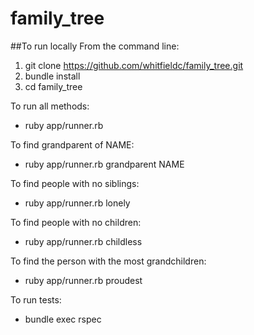 # family_tree

##To run locally
From the command line:
  1. git clone https://github.com/whitfieldc/family_tree.git
  2. bundle install
  3. cd family_tree

To run all methods:
  * ruby app/runner.rb

To find grandparent of NAME:
  * ruby app/runner.rb grandparent NAME

To find people with no siblings:
  * ruby app/runner.rb lonely

To find people with no children:
  * ruby app/runner.rb childless

To find the person with the most grandchildren:
  * ruby app/runner.rb proudest

To run tests:
  * bundle exec rspec
